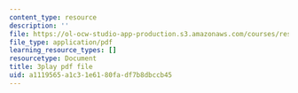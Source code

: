 ```yaml
---
content_type: resource
description: ''
file: https://ol-ocw-studio-app-production.s3.amazonaws.com/courses/res-9-003-brains-minds-and-machines-summer-course-summer-2015/a1119565a1c31e6180fadf7b8dbccb45_S7M9hXsCRFI.pdf
file_type: application/pdf
learning_resource_types: []
resourcetype: Document
title: 3play pdf file
uid: a1119565-a1c3-1e61-80fa-df7b8dbccb45
---
```

